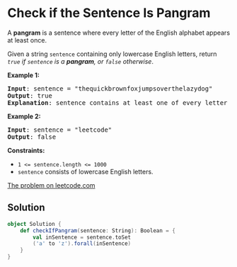 # Check if the Sentence Is Pangram

A **pangram** is a sentence where every letter of the English alphabet
appears at least once.

Given a string `sentence` containing only lowercase English letters,
return _`true` if `sentence` is a **pangram**, or `false` otherwise_.

**Example 1:**
<pre>
<b>Input</b>: sentence = "thequickbrownfoxjumpsoverthelazydog"
<b>Output</b>: true
<b>Explanation</b>: sentence contains at least one of every letter of the English alphabet.
</pre>

**Example 2:**
<pre>
<b>Input</b>: sentence = "leetcode"
<b>Output</b>: false
</pre>

**Constraints:**

* `1 <= sentence.length <= 1000`
* `sentence` consists of lowercase English letters.

[The problem on leetcode.com](https://leetcode.com/problems/check-if-the-sentence-is-pangram/)

## Solution

```scala
object Solution {
    def checkIfPangram(sentence: String): Boolean = {
        val inSentence = sentence.toSet
        ('a' to 'z').forall(inSentence)
    }
}
```
